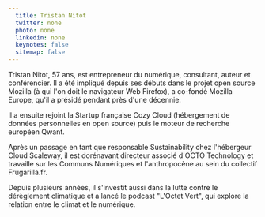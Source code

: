 ```yaml
---
  title: Tristan Nitot
  twitter: none
  photo: none
  linkedin: none
  keynotes: false
  sitemap: false
---
```

Tristan Nitot, 57 ans, est entrepreneur du numérique, consultant, auteur et conférencier. Il a été impliqué depuis ses débuts dans le projet open source Mozilla (à qui l'on doit le navigateur Web Firefox), a co-fondé Mozilla Europe, qu'il a présidé pendant près d'une décennie. 

Il a ensuite rejoint la Startup française Cozy Cloud (hébergement de données personnelles en open source) puis le moteur de recherche européen Qwant. 

Après un passage en tant que responsable Sustainability chez l'hébergeur Cloud Scaleway, il est dorénavant directeur associé d'OCTO Technology et travaille sur les Communs Numériques et l'anthropocène au sein du collectif Frugarilla.fr. 

Depuis plusieurs années, il s'investit aussi dans la lutte contre le dérèglement climatique et a lancé le podcast "L'Octet Vert", qui explore la relation entre le climat et le numérique. 